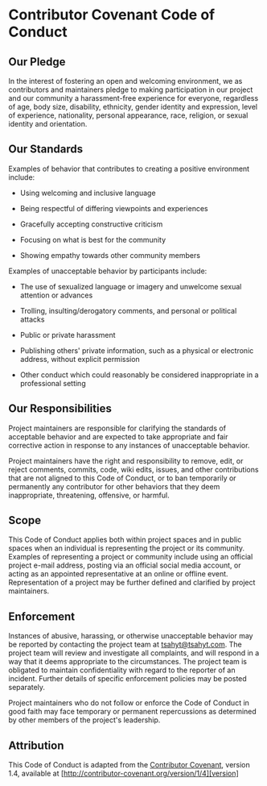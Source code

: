 # Contributor Covenant Code of Conduct



## Our Pledge



In the interest of fostering an open and welcoming environment, we as contributors and maintainers pledge to making participation in our project and our community a harassment-free experience for everyone, regardless of age, body size, disability, ethnicity, gender identity and expression, level of experience, nationality, personal appearance, race, religion, or sexual identity and orientation.



## Our Standards



Examples of behavior that contributes to creating a positive environment include:



* Using welcoming and inclusive language

* Being respectful of differing viewpoints and experiences

* Gracefully accepting constructive criticism

* Focusing on what is best for the community

* Showing empathy towards other community members



Examples of unacceptable behavior by participants include:



* The use of sexualized language or imagery and unwelcome sexual attention or advances

* Trolling, insulting/derogatory comments, and personal or political attacks

* Public or private harassment

* Publishing others' private information, such as a physical or electronic address, without explicit permission

* Other conduct which could reasonably be considered inappropriate in a professional setting



## Our Responsibilities



Project maintainers are responsible for clarifying the standards of acceptable behavior and are expected to take appropriate and fair corrective action in response to any instances of unacceptable behavior.



Project maintainers have the right and responsibility to remove, edit, or reject comments, commits, code, wiki edits, issues, and other contributions that are not aligned to this Code of Conduct, or to ban temporarily or permanently any contributor for other behaviors that they deem inappropriate, threatening, offensive, or harmful.



## Scope



This Code of Conduct applies both within project spaces and in public spaces when an individual is representing the project or its community. Examples of representing a project or community include using an official project e-mail address, posting via an official social media account, or acting as an appointed representative at an online or offline event. Representation of a project may be further defined and clarified by project maintainers.



## Enforcement



Instances of abusive, harassing, or otherwise unacceptable behavior may be reported by contacting the project team at tsahyt@tsahyt.com. The project team will review and investigate all complaints, and will respond in a way that it deems appropriate to the circumstances. The project team is obligated to maintain confidentiality with regard to the reporter of an incident. Further details of specific enforcement policies may be posted separately.



Project maintainers who do not follow or enforce the Code of Conduct in good faith may face temporary or permanent repercussions as determined by other members of the project's leadership.



## Attribution



This Code of Conduct is adapted from the [Contributor Covenant][homepage], version 1.4, available at [http://contributor-covenant.org/version/1/4][version]



[homepage]: http://contributor-covenant.org

[version]: http://contributor-covenant.org/version/1/4/









